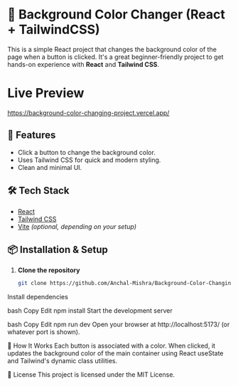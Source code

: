 # 🎨 Background Color Changer (React + TailwindCSS)

This is a simple React project that changes the background color of the page when a button is clicked. It's a great beginner-friendly project to get hands-on experience with **React** and **Tailwind CSS**.

# Live Preview

https://background-color-changing-project.vercel.app/

## 🚀 Features

- Click a button to change the background color.
- Uses Tailwind CSS for quick and modern styling.
- Clean and minimal UI.

## 🛠️ Tech Stack

- [React](https://reactjs.org/)
- [Tailwind CSS](https://tailwindcss.com/)
- [Vite](https://vitejs.dev/) *(optional, depending on your setup)*


## 📦 Installation & Setup

1. **Clone the repository**
   ```bash
   git clone https://github.com/Anchal-Mishra/Background-Color-Changing-Project.git

Install dependencies

bash
Copy
Edit
npm install
Start the development server

bash
Copy
Edit
npm run dev
Open your browser at http://localhost:5173/ (or whatever port is shown).

🧠 How It Works
Each button is associated with a color. When clicked, it updates the background color of the main container using React useState and Tailwind's dynamic class utilities.


🧾 License
This project is licensed under the MIT License.